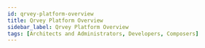 ```yaml
---
id: qrvey-platform-overview
title: Qrvey Platform Overview
sidebar_label: Qrvey Platform Overview
tags: [Architects and Administrators, Developers, Composers]
---
```


<div style={{textAlign: "justify"}}>


</div>